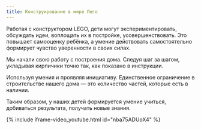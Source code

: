 ```yaml
---
title: Конструирование в мире Лего
---
```


Работая с конструктором LEGO, дети могут экспериментировать, обсуждать идеи, воплощать их в постройке,
усовершенствовать. Это повышает самооценку ребёнка, а умение действовать самостоятельно формирует чувство уверенности
в своих силах. 

Мы начали свою работу с построения дома. Следуя шаг за шагом, укладывая кирпичики точно так, как показано в инструкции.

Используя умения и проявляя инициативу. Единственное ограничение в строительстве нашего дома — это количество частей,
которые есть в наличии. 

Таким образом, у наших детей формируется умение учиться, добиваться результата, получать новые знания.

{% include iframe-video_youtube.html id="nba75ADUoX4" %}
